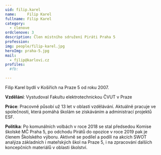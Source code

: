 ```yaml
---
uid: filip.karel
name:     Filip Karel
fullname: Filip Karel
category:
  - clenove
ordclenove: 3
description: Člen místního sdružení Piráti Praha 5
profession:  
img: people/filip-karel.jpg
heroImg: praha-5.jpg
mail:
  - filip@karlovi.cz
profiles:
  #fb: 

---
```


Filip Karel bydlí v Košířích na Praze 5 od roku 2007.

**Vzdělání**: Vystudoval Fakultu elektrotechnickou ČVUT v Praze

**Práce**: Pracovně působí už 13 let v oblasti vzdělávání. Aktuálně pracuje ve společnosti, která pomáhá školám se získáváním a administrací projektů ESF.

**Politika**: Po komunálních volbách v roce 2018 se stal předsedou Komise školské MČ Praha 5, po odchodu Pirátů do opozice v roce 2019 pak je členem Školského výboru. Aktivně se podílel a podílí na akcích SWOT analýza základních i mateřských škol na Praze 5, i na zpracování dalších koncepčních materiálů v oblasti školství.

